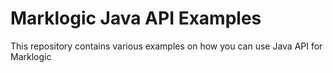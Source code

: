 # Marklogic Java API  Examples
This repository contains various examples on how you can use Java API for Marklogic
